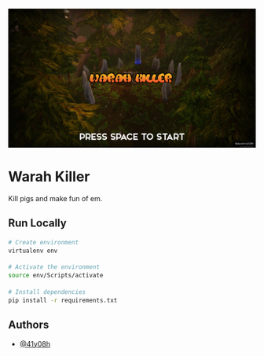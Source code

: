 ![Demo](https://github.com/41y08h/warah-killer/blob/master/demo.png?raw=true, "Demo of the Game")

# Warah Killer

Kill pigs and make fun of em.

## Run Locally

```bash
# Create environment
virtualenv env

# Activate the environment
source env/Scripts/activate

# Install dependencies
pip install -r requirements.txt
```

## Authors

- [@41y08h](https://www.github.com/41y08h)
